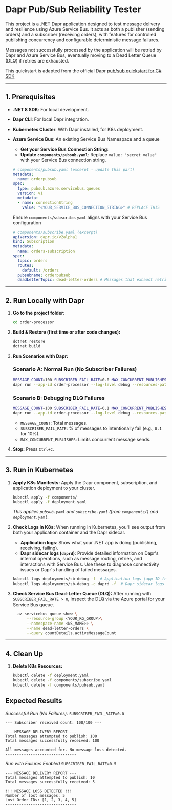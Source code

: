 # Dapr Pub/Sub Reliability Tester

This project is a .NET Dapr application designed to test message delivery and resilience using Azure Service Bus. It acts as both a publisher (sending orders) and a subscriber (receiving orders), with features for controlled publishing concurrency and configurable deterministic message failures.

Messages not successfully processed by the application will be retried by Dapr and Azure Service Bus, eventually moving to a Dead Letter Queue (DLQ) if retries are exhausted.

This quickstart is adapted from the official Dapr [pub/sub quickstart for C# SDK](https://github.com/dapr/quickstarts/tree/master/pub_sub/csharp/sdk)

---

## 1. Prerequisites

* **.NET 8 SDK**: For local development.
* **Dapr CLI**: For local Dapr integration.
* **Kubernetes Cluster**: With Dapr installed, for K8s deployment.
* **Azure Service Bus**: An existing Service Bus Namespace and a queue 
    * **Get your Service Bus Connection String**:
    * **Update `components/pubsub.yaml`**: Replace `value: "secret value"` with your Service Bus connection string.

    ```yaml
    # components/pubsub.yaml (excerpt - update this part)
    metadata:
      name: orderpubsub
    spec:
      type: pubsub.azure.servicebus.queues
      version: v1
      metadata:
      - name: connectionString
        value: "<YOUR_SERVICE_BUS_CONNECTION_STRING>" # REPLACE THIS
    ```
    Ensure `components/subscribe.yaml` aligns with your Service Bus configuration
    ```yaml
    # components/subscribe.yaml (excerpt)
    apiVersion: dapr.io/v2alpha1
    kind: Subscription
    metadata:
      name: orders-subscription
    spec:
      topic: orders
      routes:
        default: /orders
      pubsubname: orderpubsub
      deadLetterTopic: dead-letter-orders # Messages that exhaust retries will go here.
    ```

---

## 2. Run Locally with Dapr

1.  **Go to the project folder:**
    ```bash
    cd order-processor
    ```

2.  **Build & Restore (first time or after code changes):**
    ```bash
    dotnet restore
    dotnet build
    ```

3.  **Run Scenarios with Dapr:**

    ### Scenario A: Normal Run (No Subscriber Failures)
    ```bash
    MESSAGE_COUNT=100 SUBSCRIBER_FAIL_RATE=0.0 MAX_CONCURRENT_PUBLISHES=5 \
    dapr run --app-id order-processor --log-level debug --resources-path ../components --app-port 7006 -- dotnet run
    ```

    ### Scenario B: Debugging DLQ Failures
    ```bash
    MESSAGE_COUNT=100 SUBSCRIBER_FAIL_RATE=0.1 MAX_CONCURRENT_PUBLISHES=5 \
    dapr run --app-id order-processor --log-level debug --resources-path ../components --app-port 7006 -- dotnet run
    ```
    * `MESSAGE_COUNT`: Total messages.
    * `SUBSCRIBER_FAIL_RATE`: % of messages to intentionally fail (e.g., `0.1` for 10%).
    * `MAX_CONCURRENT_PUBLISHES`: Limits concurrent message sends.

4.  **Stop:** Press `Ctrl+C`.
---

## 3. Run in Kubernetes

1.  **Apply K8s Manifests:**
    Apply the Dapr component, subscription, and application deployment to your cluster.
    ```bash
    kubectl apply -f components/
    kubectl apply -f deployment.yaml
    ```
    *This applies `pubsub.yaml` and `subscribe.yaml` (from `components/`) and `deployment.yaml`.*
2.  **Check Logs in K8s:**
    When running in Kubernetes, you'll see output from both your application container and the Dapr sidecar.
    * **Application logs**: Show what your .NET app is doing (publishing, receiving, failing).
    * **Dapr sidecar logs (`daprd`)**: Provide detailed information on Dapr's internal operations, such as message routing, retries, and interactions with Service Bus. Use these to diagnose connectivity issues or Dapr's handling of failed messages.

    ```bash
    kubectl logs deployments/sb-debug -f  # Application logs (app ID from deployment.yaml)
    kubectl logs deployments/sb-debug -c daprd -f  # Dapr sidecar logs
    ```

3.  **Check Service Bus Dead-Letter Queue (DLQ):**
    After running with `SUBSCRIBER_FAIL_RATE > 0`, inspect the DLQ via the Azure portal for your Service Bus queue.

    ```bash
      az servicebus queue show \
          --resource-group <YOUR_RG_GROUP>\
          --namespace-name <NS_MAME>> \
          --name dead-letter-orders \
          --query countDetails.activeMessageCount  
    ```



---

## 4. Clean Up

1.  **Delete K8s Resources:**
    ```bash
    kubectl delete -f deployment.yaml
    kubectl delete -f components/subscribe.yaml
    kubectl delete -f components/pubsub.yaml
    ```

## Expected Results
*Successful Run (No Failures)*. `SUBSCRIBER_FAIL_RATE=0.0`

```
--- Subscriber received count: 100/100 ---

--- MESSAGE DELIVERY REPORT ---
Total messages attempted to publish: 100
Total messages successfully received: 100

All messages accounted for. No message loss detected.
-------------------------------
```

*Run with Failures Enabled* `SUBSCRIBER_FAIL_RATE=0.5`

```
--- MESSAGE DELIVERY REPORT ---
Total messages attempted to publish: 10
Total messages successfully received: 5

!!! MESSAGE LOSS DETECTED !!!
Number of lost messages: 5
Lost Order IDs: [1, 2, 3, 4, 5]
-------------------------------
```